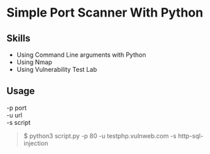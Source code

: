 # Simple Port Scanner With Python
## Skills
* Using Command Line arguments with Python 
* Using Nmap 
* Using Vulnerability Test Lab 

## Usage
-p  port <br>
-u url  <br>
-s script <br>
> $ python3 script.py -p 80 -u testphp.vulnweb.com -s http-sql-injection
